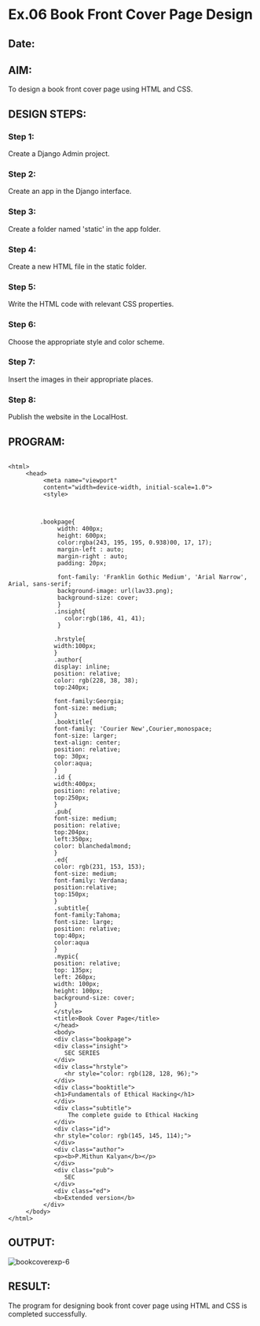 # Ex.06 Book Front Cover Page Design
## Date:

## AIM:
To design a book front cover page using HTML and CSS.

## DESIGN STEPS:

### Step 1:
Create a Django Admin project.

### Step 2:
Create an app in the Django interface.

### Step 3:
Create a folder named 'static' in the app folder.

### Step 4:
Create a new HTML file in the static folder.

### Step 5:
Write the HTML code with relevant CSS properties.

### Step 6:
Choose the appropriate style and color scheme.

### Step 7:
Insert the images in their appropriate places.

### Step 8:
Publish the website in the LocalHost.

## PROGRAM:
```

<html>
     <head>
          <meta name="viewport"
          content="width=device-width, initial-scale=1.0">
          <style>
         


         .bookpage{
              width: 400px;
              height: 600px;
              color:rgba(243, 195, 195, 0.938)00, 17, 17);
              margin-left : auto;
              margin-right : auto;
              padding: 20px;

              font-family: 'Franklin Gothic Medium', 'Arial Narrow', Arial, sans-serif;
              background-image: url(lav33.png);
              background-size: cover;
              }
             .insight{
                color:rgb(186, 41, 41);
              }

             .hrstyle{
             width:100px;
             }
             .author{
             display: inline;
             position: relative;
             color: rgb(228, 38, 38);
             top:240px;

             font-family:Georgia;
             font-size: medium;
             }
             .booktitle{
             font-family: 'Courier New',Courier,monospace;
             font-size: larger;
             text-align: center;
             position: relative;
             top: 30px;
             color:aqua;
             }
             .id {
             width:400px;
             position: relative;
             top:250px;
             }
             .pub{
             font-size: medium;
             position: relative;
             top:204px;
             left:350px;
             color: blanchedalmond;
             }
             .ed{
             color: rgb(231, 153, 153);
             font-size: medium;
             font-family: Verdana;
             position:relative;
             top:150px;
             }
             .subtitle{
             font-family:Tahoma;
             font-size: large;
             position: relative;
             top:40px;
             color:aqua
             }
             .mypic{
             position: relative;
             top: 135px;
             left: 260px;
             width: 100px;
             height: 100px;
             background-size: cover;
             }
             </style>
             <title>Book Cover Page</title>
             </head>
             <body>
             <div class="bookpage">
             <div class="insight">
                SEC SERIES
             </div>
             <div class="hrstyle">
                <hr style="color: rgb(128, 128, 96);">
             </div>
             <div class="booktitle">
             <h1>Fundamentals of Ethical Hacking</h1>
             </div>
             <div class="subtitle">
                 The complete guide to Ethical Hacking
             </div>
             <div class="id">
             <hr style="color: rgb(145, 145, 114);">
             </div>
             <div class="author">
             <p><b>P.Mithun Kalyan</b></p>
             </div>
             <div class="pub">
                SEC
             </div>
             <div class="ed">
             <b>Extended version</b>
          </div>
     </body>
</html>

```

## OUTPUT:
![bookcoverexp-6](https://github.com/MithunKalyan/cover/assets/148410106/c0d7b2ea-ef49-428e-a34a-9ea8b643266f)


## RESULT:
The program for designing book front cover page using HTML and CSS is completed successfully.
